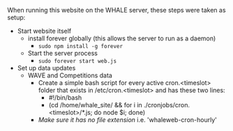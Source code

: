 When running this website on the WHALE server, these steps were taken as setup:

- Start website itself
    + install forever globally (this allows the server to run as a daemon)
        * `sudo npm install -g forever`
    + Start the server process
        * `sudo forever start web.js`
- Set up data updates
    + WAVE and Competitions data
        * Create a simple bash script for every active cron.&lt;timeslot&gt; folder that exists in /etc/cron.&lt;timeslot&gt; and has these two lines:
            - #!/bin/bash
            - (cd /home/whale_site/ && for i in ./cronjobs/cron.&lt;timeslot&gt;/*.js; do node $i; done)
        * *Make sure it has no file extension* i.e. 'whaleweb-cron-hourly'

